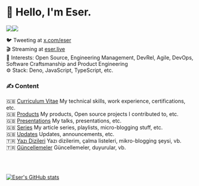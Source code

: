 # 👋 Hello, I'm Eser.

<a href="https://www.twitter.com/eser" target="_blank" rel="noreferrer"><img
src="https://img.shields.io/twitter/follow/eser?logo=twitter&style=for-the-badge&color=0891b2&labelColor=1c1917"
/></a><a href="https://www.github.com/eser" target="_blank" rel="noreferrer"><img
src="https://img.shields.io/github/followers/eser?logo=github&style=for-the-badge&color=0891b2&labelColor=1c1917" /></a>

🐦 Tweeting at [x.com/eser](https://x.com/eser)   
🎬 Streaming at [eser.live](https://eser.live)   
💬 Interests: Open Source, Engineering Management, DevRel, Agile, DevOps, Software Craftsmanship and Product Engineering   
⚙️ Stack: Deno, JavaScript, TypeScript, etc.   

### ✍️ Content

🇬🇧 [Curriculum Vitae](./curriculum-vitae/en/README.md) My technical skills, work experience, certifications, etc.   
🇬🇧 [Products](./products/en/README.md) My products, Open source projects I contributed to, etc.   
🇬🇧 [Presentations](./presentations/en/README.md) My talks, presentations, etc.   
🇬🇧 [Series](./series/en/README.md) My article series, playlists, micro-blogging stuff, etc.   
🇬🇧 [Updates](./updates/en/README.md) Updates, announcements, etc.   
🇹🇷 [Yazı Dizileri](./series/tr/README.md) Yazı dizilerim, çalma listeleri, mikro-blogging şeysi, vb.   
🇹🇷 [Güncellemeler](./updates/tr/README.md) Güncellemeler, duyurular, vb.   


<br />
<br />
<p>
  <a href="http://www.github.com/eser"><img src="https://github-readme-stats.vercel.app/api?username=eser&show_icons=true&hide=&count_private=true&title_color=0891b2&text_color=ffffff&icon_color=0891b2&bg_color=1c1917&hide_border=true&show_icons=true" alt="Eser's GitHub stats" /></a>
</p>
